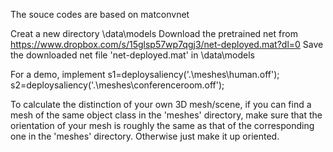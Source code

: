 The souce codes are based on matconvnet

Creat a new directory \data\models
Download the pretrained net from https://www.dropbox.com/s/15glsp57wp7qgj3/net-deployed.mat?dl=0
Save the downloaded net file 'net-deployed.mat' in \data\models

For a demo, implement 
s1=deploysaliency('.\meshes\human.off');
s2=deploysaliency('.\meshes\conferenceroom.off');

To calculate the distinction of your own 3D mesh/scene, if you can find a mesh of the same object class in the 'meshes' directory, make sure that the orientation of your mesh is roughly the same as that of the corresponding one in the 'meshes' directory. Otherwise just make it up oriented.
